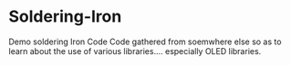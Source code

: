 # Soldering-Iron
Demo soldering Iron Code
Code gathered from soemwhere else so as to learn about the use of various libraries.... especially OLED libraries.
